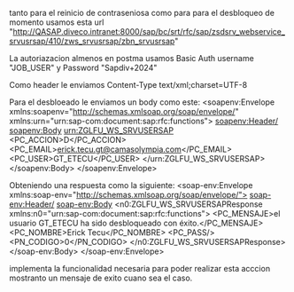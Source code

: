 tanto para el reinicio de contraseniosa como para para el desbloqueo de momento usamos esta url "http://QASAP.diveco.intranet:8000/sap/bc/srt/rfc/sap/zsdsrv_webservice_srvusrsap/410/zws_srvusrsap/zbn_srvusrsap"

La autoriazacion almenos en postma usamos Basic Auth username "JOB_USER" y Password "Sapdiv+2024"

Como header le enviamos Content-Type text/xml;charset=UTF-8

Para el desbloeado le enviamos un body como este:
<soapenv:Envelope xmlns:soapenv="http://schemas.xmlsoap.org/soap/envelope/" xmlns:urn="urn:sap-com:document:sap:rfc:functions">
<soapenv:Header/>
<soapenv:Body>
<urn:ZGLFU_WS_SRVUSERSAP>
<PC_ACCION>D</PC_ACCION>
<PC_EMAIL>erick.tecu.gt@camasolympia.com</PC_EMAIL>
<PC_USER>GT_ETECU</PC_USER>
</urn:ZGLFU_WS_SRVUSERSAP>
</soapenv:Body>
</soapenv:Envelope>

Obteniendo una respuesta como la siguiente:
<soap-env:Envelope xmlns:soap-env="http://schemas.xmlsoap.org/soap/envelope/">
<soap-env:Header/>
<soap-env:Body>
<n0:ZGLFU_WS_SRVUSERSAPResponse xmlns:n0="urn:sap-com:document:sap:rfc:functions">
<PC_MENSAJE>el usuario GT_ETECU ha sido desbloqueado con éxito.</PC_MENSAJE>
<PC_NOMBRE>Erick Tecu</PC_NOMBRE>
<PC_PASS/>
<PN_CODIGO>0</PN_CODIGO>
</n0:ZGLFU_WS_SRVUSERSAPResponse>
</soap-env:Body>
</soap-env:Envelope>

implementa la funcionalidad necesaria para poder realizar esta acccion mostranto un mensaje de exito cuano sea el caso.
